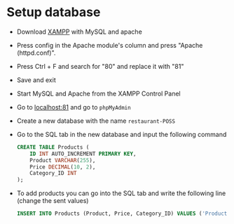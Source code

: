 # Setup database
* Download [XAMPP](https://www.cs.virginia.edu/~up3f/cs4750/supplement/XAMPP-setup.html) with MySQL and apache
* Press config in the Apache module's column and press "Apache (httpd.conf)".
* Press Ctrl + F and search for "80" and replace it with "81"
* Save and exit
* Start MySQL and Apache from the XAMPP Control Panel
* Go to [localhost:81](http://localhost:81/) and go to `phpMyAdmin`
* Create a new database with the name `restaurant-POSS`
* Go to the SQL tab in the new database and input the following command
 
    ``` SQL
    CREATE TABLE Products (
        ID INT AUTO_INCREMENT PRIMARY KEY,
        Product VARCHAR(255),
        Price DECIMAL(10, 2),
        Category_ID INT
    );
    ```
* To add products you can go into the SQL tab and write the following line (change the sent values)
    ``` SQL
    INSERT INTO Products (Product, Price, Category_ID) VALUES ('ProductName', 20, 1);
    ```